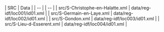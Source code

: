 | SRC                    | Data                     |
| -- | | -- |
| src/S-Christophe-en-Halatte.xml | data/reg-idf/loc001/id01.xml |
| src/S-Germain-en-Laye.xml      | data/reg-idf/loc002/id01.xml |
| src/S-Gondon.xml               | data/reg-idf/loc003/id01.xml |
| src/S-Lieu-d-Esserent.xml      | data/reg-idf/loc004/id01.xml |
